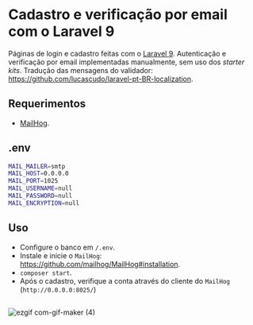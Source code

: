 # Cadastro e verificação por email com o Laravel 9
Páginas de login e cadastro feitas com o [Laravel 9](https://laravel.com/docs/9.x/releases). Autenticação e verificação por email implementadas manualmente, sem uso dos *starter kits*.
Tradução das mensagens do validador: https://github.com/lucascudo/laravel-pt-BR-localization.
## Requerimentos
- [MailHog](https://github.com/mailhog/MailHog#installation).
## .env
```bash
MAIL_MAILER=smtp
MAIL_HOST=0.0.0.0
MAIL_PORT=1025
MAIL_USERNAME=null
MAIL_PASSWORD=null
MAIL_ENCRYPTION=null
```
## Uso
- Configure o banco em `/.env`.
- Instale e inicie o `MailHog`: https://github.com/mailhog/MailHog#installation.
- `composer start`.
- Após o cadastro, verifique a conta através do cliente do `MailHog` (`http://0.0.0.0:8025/`)
##
![ezgif com-gif-maker (4)](https://user-images.githubusercontent.com/97701096/215248149-3a08e647-0201-4b12-b390-bb4bffa999a2.gif)
